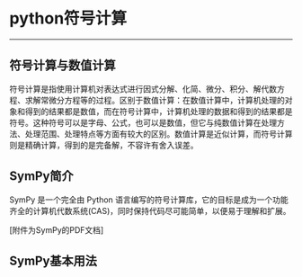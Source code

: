 # python符号计算

---



## 符号计算与数值计算

符号计算是指使用计算机对表达式进行因式分解、化简、微分、积分、解代数方程、求解常微分方程等的过程。区别于数值计算：在数值计算中，计算机处理的对象和得到的结果都是数值，而在符号计算中，计算机处理的数据和得到的结果都是符号。这种符号可以是字母、公式，也可以是数值，但它与纯数值计算在处理方法、处理范围、处理特点等方面有较大的区别。数值计算是近似计算，而符号计算则是精确计算，得到的是完备解，不容许有舍入误差。

## SymPy简介

SymPy 是一个完全由 Python 语言编写的符号计算库，它的目标是成为一个功能齐全的计算机代数系统(CAS)，同时保持代码尽可能简单，以便易于理解和扩展。

[附件为SymPy的PDF文档]

## SymPy基本用法



